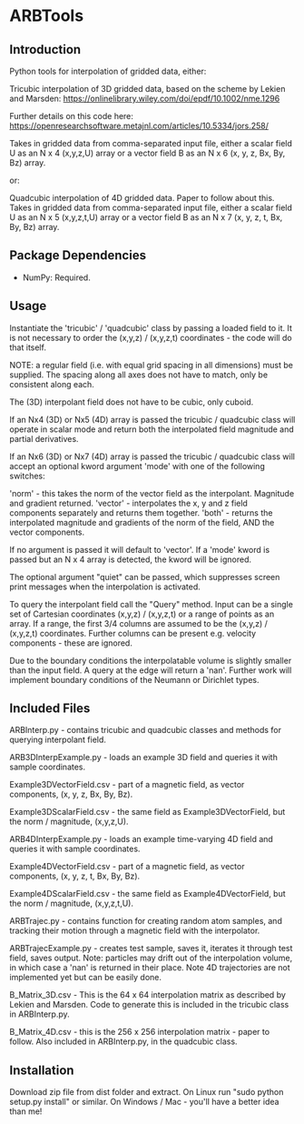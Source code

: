 ARBTools
=======

Introduction
------------

Python tools for interpolation of gridded data, either:

Tricubic interpolation of 3D gridded data, based on the scheme by Lekien and Marsden: https://onlinelibrary.wiley.com/doi/epdf/10.1002/nme.1296

Further details on this code here: https://openresearchsoftware.metajnl.com/articles/10.5334/jors.258/

Takes in gridded data from comma-separated input file, either a scalar field U as an N x 4 (x,y,z,U) array or a vector field B as an N x 6 (x, y, z, Bx, By, Bz) array.

or:

Quadcubic interpolation of 4D gridded data. Paper to follow about this.
Takes in gridded data from comma-separated input file, either a scalar field U as an N x 5 (x,y,z,t,U) array or a vector field B as an N x 7 (x, y, z, t, Bx, By, Bz) array.


Package Dependencies
--------------------
- NumPy: Required.

Usage
-----

Instantiate the 'tricubic' / 'quadcubic' class by passing a loaded field to it. It is not necessary to order the (x,y,z) / (x,y,z,t) coordinates - the code will do that itself.

NOTE: a regular field (i.e. with equal grid spacing in all dimensions) must be supplied. The spacing along all axes does not have to match, only be consistent along each.

The (3D) interpolant field does not have to be cubic, only cuboid.

If an Nx4 (3D) or Nx5 (4D) array is passed the tricubic / quadcubic class will operate in scalar mode and return both the interpolated field magnitude and partial derivatives. 

If an Nx6 (3D) or Nx7 (4D) array is passed the tricubic / quadcubic class will accept an optional kword argument 'mode' with one of the following switches:

'norm' - this takes the norm of the vector field as the interpolant. Magnitude and gradient returned.
'vector' - interpolates the x, y and z field components separately and returns them together.
'both' - returns the interpolated magnitude and gradients of the norm of the field, AND the vector components.

If no argument is passed it will default to 'vector'. If a 'mode' kword is passed but an N x 4 array is detected, the kword will be ignored.

The optional argument "quiet" can be passed, which suppresses screen print messages when the interpolation is activated. 

To query the interpolant field call the "Query" method. Input can be a single set of Cartesian coordinates (x,y,z) / (x,y,z,t) or a range of points as an array.
If a range, the first 3/4 columns are assumed to be the (x,y,z) / (x,y,z,t) coordinates. Further columns can be present e.g. velocity components - these are ignored.

Due to the boundary conditions the interpolatable volume is slightly smaller than the input field. A query at the edge will return a 'nan'. Further work will implement boundary conditions of the Neumann or Dirichlet types.

Included Files
--------------

ARBInterp.py - contains tricubic and quadcubic classes and methods for querying interpolant field.

ARB3DInterpExample.py - loads an example 3D field and queries it with sample coordinates.

Example3DVectorField.csv - part of a magnetic field, as vector components, (x, y, z, Bx, By, Bz).

Example3DScalarField.csv - the same field as Example3DVectorField, but the norm / magnitude, (x,y,z,U).

ARB4DInterpExample.py - loads an example time-varying 4D field and queries it with sample coordinates.

Example4DVectorField.csv - part of a magnetic field, as vector components, (x, y, z, t, Bx, By, Bz).

Example4DScalarField.csv - the same field as Example4DVectorField, but the norm / magnitude, (x,y,z,t,U).

ARBTrajec.py - contains function for creating random atom samples, and tracking their motion through a magnetic field with the interpolator.

ARBTrajecExample.py - creates test sample, saves it, iterates it through test field, saves output. Note: particles may drift out of the interpolation volume, in which case a 'nan' is returned in their place. Note 4D trajectories are not implemented yet but can be easily done.

B_Matrix_3D.csv - This is the 64 x 64 interpolation matrix as described by Lekien and Marsden. Code to generate this is included in the tricubic class in ARBInterp.py.

B_Matrix_4D.csv - this is the 256 x 256 interpolation matrix - paper to follow. Also included in ARBInterp.py, in the quadcubic class.

Installation
------------

Download zip file from dist folder and extract. On Linux run "sudo python setup.py install" or similar. On Windows / Mac - you'll have a better idea than me!
